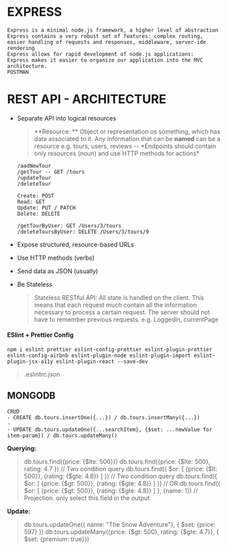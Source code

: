 # EXPRESS

    Express is a minimal node.js framework, a higher level of abstraction
    Express contains a very robust set of features: complex routing, easier handling of requests and responses, middleware, server-ide rendering
    Express allows for rapid development of node.js applications:
    Express makes it easier to organize our application into the MVC architecture.
    POSTMAN

# REST API - ARCHITECTURE

- Separate API into logical resources

  > **Resource: ** Object or representation os something, which has data associated to it. Any information that can be **named** can be a resource e.g. tours, users, reviews -- \*Endpoints should contain only resources (noun) and use HTTP methods for actions\*

  ```
  /aadNewTour
  /getTour -- GET /tours
  /updateTour
  /deleteTour

  Create: POST
  Read: GET
  Update: PUT / PATCH
  Delete: DELETE

  /getTourByUser: GET /Users/3/tours
  /deleteToursByUser: DELETE /Users/3/tours/9
  ```

- Expose structured, resource-based URLs
- Use HTTP methods (verbs)
- Send data as JSON (usually)
- Be Stateless
  > Stateless RESTful API: All state is handled on the client. This means that each request much contain all the information necessary to process a certain request. The server should not have to remember previous requests.
  > e.g. LoggedIn, currentPage

#### ESlint + Prettier Config

```
npm i eslint prettier eslint-config-prettier eslint-plugin-prettier eslint-config-airbnb eslint-plugin-node eslint-plugin-import eslint-plugin-jsx-a11y eslint-plugin-react --save-dev
```

> .eslintrc.json

## MONGODB

    CRUD
    - CREATE db.tours.insertOne({...}) / db.tours.insertMany({...})
    -
    - UPDATE db.tours.updateOne({...searchItem}, {$set: ...newValue for item-param}) / db.tours.updateMany()

**Querying:**

> db.tours.find({price: {$lte: 500}})
> db.tours.find({price: {$lte: 500}, rating: 4.7 }) // Two condition query
> db.tours.find({ $or: [ {price: {$lt: 500}}, {rating: {$gte: 4.8}} ] }) // Two condition query
> db.tours.find({ $or: [ {price: {$gt: 500}}, {rating: {$gte: 4.8}} ] }) // OR
> db.tours.find({ $or: [ {price: {$gt: 500}}, {rating: {$gte: 4.8}} ] }, {name: 1}) // Projection. only select this field in the output

**Update:**

> db.tours.updateOne({ name: "The Snow Adventure"}, { $set: {price: 597} })
> db.tours.updateMany({price: {$gt: 500}, rating: {$gte: 4.7}}, { $set: {premium: true}})
